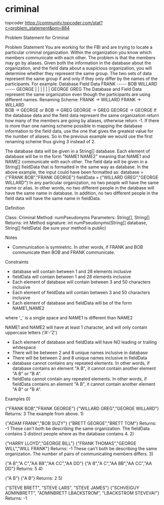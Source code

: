 # criminal
topcoder https://community.topcoder.com/stat?c=problem_statement&pm=884


Problem Statement for Criminal


Problem Statement
    	You are working for the FBI and are trying to locate a particular criminal organization. Within the organization you know which members communicate with each other. The problem is that the members may go by aliases. Given both the information in the database about the organization, and the field data about a suspicious organization, you will determine whether they represent the same group. The two sets of data represent the same group if and only if they only differ by the names of the participants.
For example:
Database               Field Data 
FRANK ----- BOB        WILLARD ----- GEORGE
  |                       |
  |                       |
  |                       |
GEORGE                  GREG
The Database and Field Data represent the same organization even though the participants are using different names.
Renaming Scheme:
FRANK -> WILLARD           FRANK -> WILLARD         
BOB -> GEORGE       or     BOB -> GREG 
GEORGE -> GREG             GEORGE -> GEORGE
If the database data and the field data represent the same organization return how many of the members are going by aliases, otherwise return -1. If there is more than one naming scheme possible in mapping the database information to the field data, use the one that gives the greatest value for the number of aliases. So in the previous example we would use the first renaming scheme thus giving 3 instead of 2.



The database data will be given in a String[] database. Each element of database will be in the form "NAME1 NAME2" meaning that NAME1 and NAME2 communicate with each other. The field data will be given in a String[] fieldData that is formatted in the same way as database. In the above example, the input could have been formatted as:
database = {"FRANK BOB","FRANK GEORGE"}
fieldData = {"WILLARD GREG","GEORGE WILLARD"}
In any particular organization, no two people will have the same name or alias. In other words, no two different people in the database will have the same name in database. In addition, no two different people in the field data will have the same name in fieldData.
 
Definition
    	
Class:	Criminal
Method:	numPseudonyms
Parameters:	String[], String[]
Returns:	int
Method signature:	int numPseudonyms(String[] database, String[] fieldData)
(be sure your method is public)
    
 
Notes
-	Communication is symmetric. In other words, if FRANK and BOB communicate then BOB and FRANK communicate.
 
Constraints
-	database will contain between 1 and 28 elements inclusive
-	fieldData will contain between 1 and 28 elements inclusive
-	Each element of database will contain between 3 and 50 characters inclusive
-	Each element of fieldData will contain between 3 and 50 characters inclusive
-	Each element of database and fieldData will be of the form NAME1_NAME2

where '_' is a single space and NAME1 is different than NAME2

NAME1 and NAME2 will have at least 1 character, and will only contain uppercase letters ('A'-'Z')
-	Each element of database and fieldData will have NO leading or trailing whitespace
-	There will be between 2 and 8 unique names inclusive in database
-	There will be between 2 and 8 unique names inclusive in fieldData
-	database cannot contains any repeated elements. In other words, if database contains an element "A B", it cannot contain another element "A B" or "B A".
-	fieldData cannot contain any repeated elements. In other words, if fieldData contains an element "A B", it cannot contain another element "A B" or "B A".
 
Examples
0)	
    	
{"FRANK BOB","FRANK GEORGE"}
{"WILLARD GREG","GEORGE WILLARD"}
Returns: 3
The example from above.
1)	
    	
{"ADAM FRANK","BOB SUZY"}
{"BRETT GEORGE","BRETT TOM"}
Returns: -1
These can't both be describing the same organization. The fieldData contains 3 distinct people where as the database contains 4.
2)	
    	
{"HARRY LLOYD","GEORGE BILL"}
{"FRANK THOMAS","GEORGE WILL","WILL FRANK"}
Returns: -1
These can't both be describing the same organization. The number of pairs of communicating members differs.
3)	
    	
{"A B","A C","AA BB","AA CC","AA DD"}
{"A B","A C","AA BB","AA CC","AA DD"}
Returns: 5
4)	
    	
{"A B"}
{"A B"}
Returns: 2
5)	
    	
{"STEVE BRETT", "STEVE LARS", "STEVE JAMES"}
{"SCHVEIGUY ADMINBRETT", "ADMINBRETT LBACKSTROM", "LBACKSTROM STEVEVAI"}
Returns: -1

